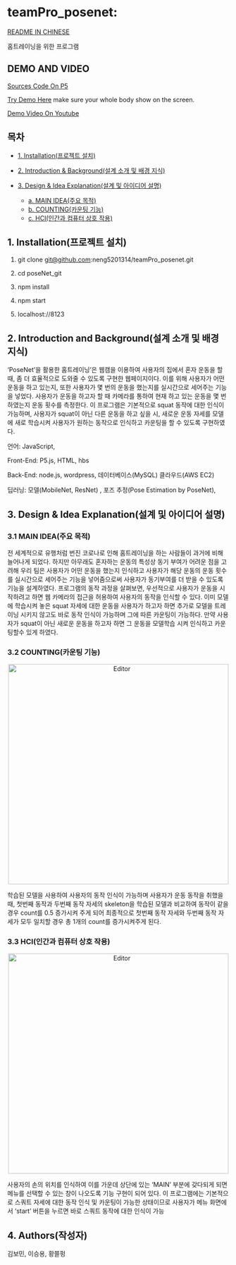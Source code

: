 # teamPro_posenet: 

[README IN CHINESE](https://github.com/neng5201314/teamPro_posenet/blob/master/README.md)

홈트레이닝을 위한 프로그램 

## DEMO AND VIDEO

[Sources Code On P5](https://editor.p5js.org/neng5201314/sketches/3mnRCUHME)


[Try Demo Here](https://editor.p5js.org/neng5201314/present/3mnRCUHME)
make sure your whole body show on the screen.

[Demo Video On Youtube](https://www.youtube.com/watch?v=frwx4odqeu4)

 ## 목차
 * [1. Installation(프로젝트 설치)](#1)

 * [2. Introduction & Background(설계 소개 및 배경 지식) ](#2)

 * [3. Design & Idea Explanation(설계 및 아이디어 설명)](#3)

   * [a. MAIN IDEA(주요 목적)](#31)
   * [b. COUNTING(카운팅 기능)](#32)
   * [c. HCI(인간과 컴퓨터 상호 작용)](#33)

	 
<h2 id="1">1. Installation(프로젝트 설치) </h2>

 1. git clone git@github.com:neng5201314/teamPro_posenet.git 
 
 2. cd poseNet_git
 
 3. npm install
 
 4. npm start
 
 5. localhost://8123

<h2 id="2">2. Introduction and Background(설계 소개 및 배경 지식) </h2>

  ‘PoseNet’을 활용한 홈트레이닝’은 웹캠을 이용하여 사용자의 집에서 혼자 운동을 할때, 좀 더 효율적으로 도와줄 수 있도록 구현한 웹페이지이다. 이를 위해 사용자가 어떤 운동을 하고 있는지, 또한 사용자가 몇 번의 운동을 했는지를 실시간으로 세어주는 기능을 넣었다. 사용자가 운동을 하고자 할 때 카메라를 통하여 현재 하고 있는 운동을 몇 번 하였는지 운동 횟수를 측정한다. 이 프로그램은 기본적으로 squat 동작에 대한 인식이 가능하며, 사용자가 squat이 아닌 다른 운동을 하고 싶을 시, 새로운 운동 자세를 모델에 새로 학습시켜 사용자가 원하는 동작으로 인식하고 카운팅을 할 수 있도록 구현하였다.

언어: JavaScript,

Front-End: P5.js, HTML, hbs

Back-End: node.js, wordpress, 데이터베이스(MySQL)  클라우드(AWS EC2)

딥러닝: 모델(MobileNet, ResNet) , 포즈 추정(Pose Estimation by PoseNet), 


<h2 id="3">3. Design & Idea Explanation(설계 및 아이디어 설명) </h2>

<h3 id="31">3.1 MAIN IDEA(주요 목적)</h3>


  전 세계적으로 유행처럼 번진 코로나로 인해 홈트레이닝을 하는 사람들이 과거에 비해 늘어나게 되었다. 하지만 아무래도 혼자하는 운동의 특성상 동기 부여가 어려운 점을 고려해 우리 팀은 사용자가 어떤 운동을 했는지 인식하고 사용자가 해당 운동의 운동 횟수를 실시간으로 세어주는 기능을 넣어줌으로써 사용자가 동기부여를 더 받을 수 있도록 기능을 설계하였다. 프로그램의 동작 과정을 살펴보면, 우선적으로 사용자가 운동을 시작하려고 하면 웹 카메라의 접근을 허용하여 사용자의 동작을 인식할 수 있다. 이미 모델에 학습시켜 놓은 squat 자세에 대한 운동을 사용자가 하고자 하면 추가로 모델을 트레이닝 시키지 않고도 바로 동작 인식이 가능하며 그에 따른 카운팅이 가능하다. 만약 사용자가 squat이 아닌 새로운 운동을 하고자 하면 그 운동을 모델학습 시켜 인식하고 카운팅할수 있게 하였다.

<h3 id="32">3.2 COUNTING(카운팅 기능)</h3>

<div align="center">
	<img src="https://github.com/neng5201314/teamPro_posenet/blob/master/MD_images/gif2.gif" alt="Editor" width="500">
</div>

학습된 모델을 사용하여 사용자의 동작 인식이 가능하며 사용자가 운동 동작을 취했을 때, 첫번째 동작과 두번째 동작 자세의 skeleton을 학습된 모델과 비교하여 동작이 같을 경우 count를 0.5 증가시켜 주게 되어 최종적으로 첫번째 동작 자세와 두번째 동작 자세가 모두 일치할 경우 총 1개의 count를 증가시켜주게 된다. 

<h3 id="33">3.3 HCI(인간과 컴퓨터 상호 작용)</h3>

<div align="center">
	<img src="https://github.com/neng5201314/teamPro_posenet/blob/master/MD_images/gif1.gif" alt="Editor" width="500">
</div>

사용자의 손의 위치를 인식하여 이를 가운데 상단에 있는 ‘MAIN’ 부분에 갖다되게 되면 메뉴를 선택할 수 있는 창이 나오도록 기능 구현이 되어 있다. 이 프로그램에는 기본적으로 스쿼트 자세에 대한 동작 인식 및 카운팅이 가능한 상태이므로 사용자가 메뉴 화면에서 ‘start’ 버튼을 누르면 바로 스쿼트 동작에 대한 인식이 가능

## 4. Authors(작성자)
김보민, 이승용, 황쯜펑
